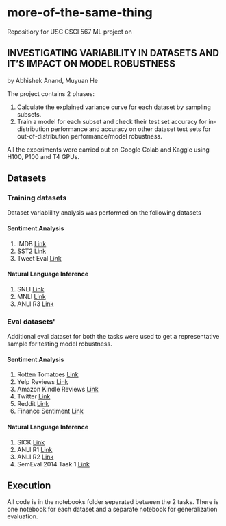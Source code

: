 # more-of-the-same-thing
Repositiory for USC CSCI 567 ML project on 
## INVESTIGATING VARIABILITY IN DATASETS AND IT’S IMPACT ON MODEL ROBUSTNESS

by Abhishek Anand, Muyuan He

The project contains 2 phases:
1. Calculate the explained variance curve for each dataset by sampling subsets.
2. Train a model for each subset and check their test set accuracy for in-distribution performance and accuracy on other dataset test sets for out-of-distribution performance/model robustness.


All the experiments were carried out on Google Colab and Kaggle using H100, P100 and T4 GPUs.

## Datasets

### Training datasets

Dataset variablility analysis was performed on the following datasets 
#### Sentiment Analysis
1. IMDB [Link](https://huggingface.co/datasets/imdb)
2. SST2 [Link](https://huggingface.co/datasets/sst2)
3. Tweet Eval [Link](https://huggingface.co/datasets/tweet_eval)

#### Natural Language Inference
1. SNLI [Link](https://huggingface.co/datasets/snli)
2. MNLI [Link](https://huggingface.co/datasets/SetFit/mnli)
3. ANLI R3 [Link](https://huggingface.co/datasets/anli)

### Eval datasets'

Additional eval dataset for both the tasks were used to get a representative sample for testing model robustness.

#### Sentiment Analysis
1. Rotten Tomatoes [Link](https://huggingface.co/datasets/rotten_tomatoes)
2. Yelp Reviews [Link](https://huggingface.co/datasets/yelp_polarity)
3. Amazon Kindle Reviews [Link](https://www.kaggle.com/datasets/meetnagadia/amazon-kindle-book-review-for-sentiment-analysis)
4. Twitter [Link](https://www.kaggle.com/datasets/cosmos98/twitter-and-reddit-sentimental-analysis-dataset)
5. Reddit [Link](https://www.kaggle.com/datasets/cosmos98/twitter-and-reddit-sentimental-analysis-dataset)
6. Finance Sentiment [Link](https://www.kaggle.com/datasets/sbhatti/financial-sentiment-analysis)


#### Natural Language Inference
1. SICK [Link](https://huggingface.co/datasets/sick)
2. ANLI R1 [Link](https://huggingface.co/datasets/anli)
3. ANLI R2 [Link](https://huggingface.co/datasets/anli)
4. SemEval 2014 Task 1 [Link](https://huggingface.co/datasets/sem_eval_2014_task_1)


## Execution
All code is in the notebooks folder separated between the 2 tasks. There is one notebook for each dataset and a separate notebook for generalization evaluation. 